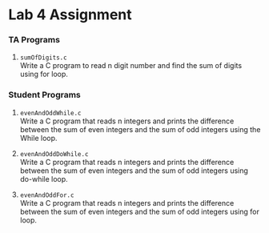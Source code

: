 # Lab 4 Assignment

### TA Programs

1. `sumOfDigits.c`  
   Write a C program to read n digit number and
   find the sum of digits using for loop.

### Student Programs

1. `evenAndOddWhile.c`  
   Write a C program that reads n integers and prints 
   the difference between the sum of even integers and
   the sum of odd integers using the While loop.

2. `evenAndOddDoWhile.c`  
   Write a C program that reads n integers and prints
   the difference between the sum of even integers and
   the sum of odd integers using do-while loop.

3. `evenAndOddFor.c`  
   Write a C program that reads n integers and prints
   the difference between the sum of even integers and
   the sum of odd integers using for loop.

